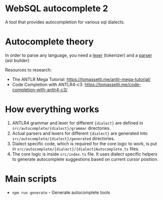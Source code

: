 # WebSQL autocomplete 2

A tool that provides autocompletion for various sql dialects.

# Autocomplete theory

In order to parse any language, you need a [lexer](https://en.wikipedia.org/wiki/Lexical_analysis) (tokenizer) and a [parser](https://en.wikipedia.org/wiki/Parsing#Parser) (ast builder)

Resources to research:

- The ANTLR Mega Tutorial: https://tomassetti.me/antlr-mega-tutorial/
- Code Completion with ANTLR4-c3: https://tomassetti.me/code-completion-with-antlr4-c3/

# How everything works

1. ANTLR4 grammar and lexer for different `{dialect}` are defined in `src/autocomplete/{dialect}/grammar` directories.
2. Actual parsers and lexers for different `{dialect}` are generated into `src/autocomplete/{dialect}/generated` directories.
3. Dialect specific code, which is required for the core logic to work, is put in `src/autocomplete/{dialect}/{dialect}Autocomplete.ts` files.
4. The core logic is inside `src/index.ts` file. It uses dialect specific helpers to generate autocomplete suggestions based on current cursor position.

# Main scripts

- `npm run generate` - Generate autocomplete tools
